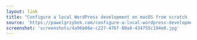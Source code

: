 ```yaml
---
layout: link
title: "Configure a local WordPress development on macOS from scratch | pawelgrzybek.com"
source: 'https://pawelgrzybek.com/configure-a-local-wordpress-development-on-macos-from-scratch/'
screenshot: 'screenshots/4a96b06e-c227-476f-80a8-434755c194e0.jpg'
---
```


